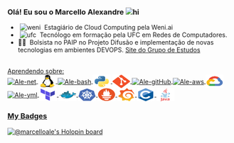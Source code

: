 ### Olá! Eu sou o Marcello Alexandre <img src="https://user-images.githubusercontent.com/1303154/88677602-1635ba80-d120-11ea-84d8-d263ba5fc3c0.gif" width="24px" alt="hi">

- &nbsp;<img height="15" width="15" src="https://avatars.githubusercontent.com/u/8379703?s=200&v=4" alt="weni"> &nbsp;Estagiário de Cloud Computing pela Weni.ai
- &nbsp;<img height="20" width="15" src="https://www.infoenem.com.br/wp-content/uploads/2012/10/ufc_simbol.png" alt="ufc"> &nbsp;Tecnólogo em formação pela UFC em Redes de Computadores. <br>
- 👨‍💻&nbsp; Bolsista no PAIP no Projeto Difusão e implementação de novas tecnologias em ambientes DEVOPS. [Site do Grupo de Estudos](https://marcelloale.github.io/devopsufc/)

<!-- 
<div>
  <a href="https://github.com/marcelloale">
  <img height="180em" src="https://github-readme-stats.vercel.app/api?username=marcelloale&show_icons=true&theme=dark&include_all_commits=true&count_private=true"/>
 <img height="180em" src="https://github-readme-stats.vercel.app/api/top-langs/?username=marcelloale&layout=compact&langs_count=7&theme=dark"/>
</div>
-->

<div style="display: inline_block"><br>
  <a href="https://marcelloale.github.io">
  Aprendendo sobre:<br>
  <img align="center" alt="Ale-net" height="30" width="40" src="https://img.icons8.com/doodle/344/thin-client.png">
  <img align="center" alt="Ale-tux" height="30" width="40" src="https://raw.githubusercontent.com/devicons/devicon/master/icons/linux/linux-original.svg">
  <img align="center" alt="Ale-bash" height="40" width="40" src="https://img.icons8.com/plasticine/344/bash.png">
  <img align="center" alt="Ale-python" height="30" width="40" src="https://raw.githubusercontent.com/devicons/devicon/master/icons/python/python-original.svg">
  <img align="center" alt="Ale-git" height="30" width="40" src="https://raw.githubusercontent.com/devicons/devicon/master/icons/git/git-original.svg">
  <img align="center" alt="Ale-gitHub" height="30" width="30" src="https://img.icons8.com/color-glass/344/github-2.png">
  <img align="center" alt="Ale-aws" height="20" width="30" src="https://www.sophos.com/sites/default/files/2022-02/aws-logo-white-orange.png">
  <img align="center" alt="Ale-gcp" height="30" width="40" src="https://raw.githubusercontent.com/devicons/devicon/master/icons/googlecloud/googlecloud-original.svg">
  <img align="center" alt="Ale-yml" height="30" width="40" src="https://upload.wikimedia.org/wikipedia/commons/thumb/5/5a/Official_YAML_Logo.svg/512px-Official_YAML_Logo.svg.png?20220206165621">
  <img align="center" alt="Ale-tf" height="30" width="40" src="https://github.com/devicons/devicon/blob/master/icons/terraform/terraform-original.svg">
  <img align="center" alt="Ale-docker" height="30" width="40" src="https://github.com/devicons/devicon/blob/master/icons/docker/docker-original.svg">
  <img align="center" alt="Ale-k8s" height="30" width="40" src="https://github.com/devicons/devicon/blob/master/icons/kubernetes/kubernetes-plain.svg">
  <img align="center" alt="Ale-prom" height="30" width="40" src="https://github.com/devicons/devicon/blob/master/icons/prometheus/prometheus-original.svg">
  <img align="center" alt="Ale-grafa" height="30" width="40" src="https://github.com/devicons/devicon/blob/master/icons/grafana/grafana-original.svg">
  <img align="center" alt="Ale-c" height="30" width="40" src="https://raw.githubusercontent.com/devicons/devicon/master/icons/c/c-original.svg">
  <img align="center" alt="Ale-java" height="30" width="40" src="https://github.com/devicons/devicon/blob/master/icons/java/java-original-wordmark.svg">
  
</div>

### My Badges
[![@marcelloale's Holopin board](https://holopin.me/marcelloale)](https://holopin.io/@marcelloale)
  
<!--
**marcelloale/marcelloale** is a ✨ _special_ ✨ repository because its `README.md` (this file) appears on your GitHub profile.

Here are some ideas to get you started:

- 🔭 I’m currently working on ...
- 🌱 I’m currently learning ...
- 👯 I’m looking to collaborate on ...
- 🤔 I’m looking for help with ...
- 💬 Ask me about ...
- 📫 How to reach me: ...
- 😄 Pronouns: ...
- ⚡ Fun fact: ...
-->
